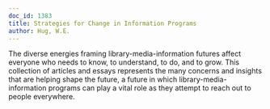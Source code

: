 ```yaml
---
doc_id: 1383
title: Strategies for Change in Information Programs
author: Hug, W.E.
---
```


The diverse energies framing library-media-information futures affect
everyone who needs to know, to understand, to do, and to grow.  This
collection of articles and essays represents the many concerns and insights
that are helping shape the future, a future in which library-media-information
programs can play a vital role as they attempt to reach out to people 
everywhere.